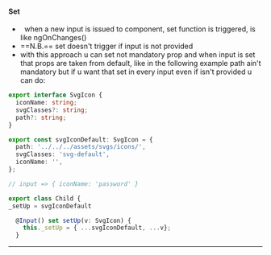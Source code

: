 #### Set
-   when a new input is issued to component, set function is triggered, is like ngOnChanges()
- ==N.B.== set doesn't trigger if input is not provided
- with this approach u can set not mandatory prop and when input is set that props are taken from default, like in the following example path ain't mandatory but if u want that set in every input even if isn't provided u can do:
```typescript
export interface SvgIcon {
  iconName: string;
  svgClasses?: string;
  path?: string;
}

export const svgIconDefault: SvgIcon = {
  path: '../../../assets/svgs/icons/',
  svgClasses: 'svg-default',
  iconName: '',
};

// input => { iconName: 'password' }

export class Child {
_setUp = svgIconDefault

  @Input() set setUp(v: SvgIcon) {
    this._setUp = { ...svgIconDefault, ...v};
  }
```
---